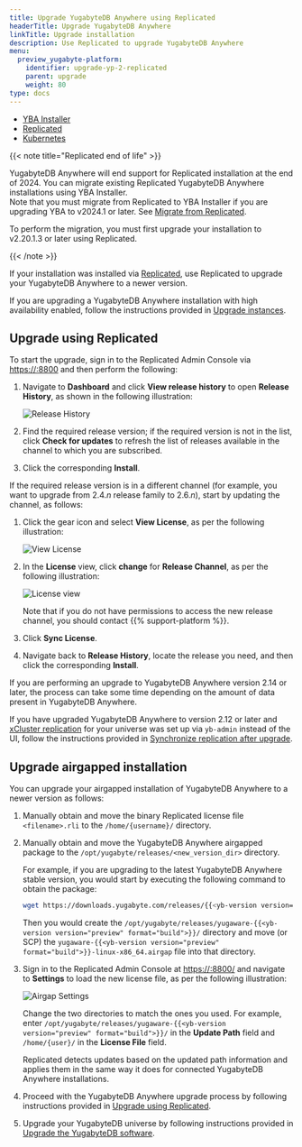 ```yaml
---
title: Upgrade YugabyteDB Anywhere using Replicated
headerTitle: Upgrade YugabyteDB Anywhere
linkTitle: Upgrade installation
description: Use Replicated to upgrade YugabyteDB Anywhere
menu:
  preview_yugabyte-platform:
    identifier: upgrade-yp-2-replicated
    parent: upgrade
    weight: 80
type: docs
---
```


<ul class="nav nav-tabs-alt nav-tabs-yb">

  <li>
    <a href="../upgrade-yp-installer/" class="nav-link">
      <i class="fa-solid fa-building"></i>YBA Installer</a>
  </li>

  <li>
    <a href="../upgrade-yp-replicated/" class="nav-link active">
      <i class="fa-solid fa-cloud"></i>Replicated</a>
  </li>

  <li>
    <a href="../upgrade-yp-kubernetes/" class="nav-link">
      <i class="fa-regular fa-dharmachakra" aria-hidden="true"></i>Kubernetes</a>
  </li>

</ul>

{{< note title="Replicated end of life" >}}

YugabyteDB Anywhere will end support for Replicated installation at the end of 2024. You can migrate existing Replicated YugabyteDB Anywhere installations using YBA Installer.<br>Note that you must migrate from Replicated to YBA Installer if you are upgrading YBA to v2024.1 or later. See [Migrate from Replicated](../../install-yugabyte-platform/migrate-replicated/).

To perform the migration, you must first upgrade your installation to v2.20.1.3 or later using Replicated.

{{< /note >}}

If your installation was installed via [Replicated](https://www.replicated.com/), use Replicated to upgrade your YugabyteDB Anywhere to a newer version.

If you are upgrading a YugabyteDB Anywhere installation with high availability enabled, follow the instructions provided in [Upgrade instances](../../administer-yugabyte-platform/high-availability/#upgrade-instances).

## Upgrade using Replicated

To start the upgrade, sign in to the Replicated Admin Console via <https://:8800> and then perform the following:

1. Navigate to **Dashboard** and click **View release history** to open **Release History**, as shown in the following illustration:

    ![Release History](/images/yb-platform/upgrade-replicated1.png)

1. Find the required release version; if the required version is not in the list, click **Check for updates** to refresh the list of releases available in the channel to which you are subscribed.

1. Click the corresponding **Install**.

If the required release version is in a different channel (for example, you want to upgrade from 2.4.*n* release family to 2.6.*n*), start by updating the channel, as follows:

1. Click the gear icon and select **View License**, as per the following illustration:

    ![View License](/images/yb-platform/upgrade-replicated2.png)

1. In the **License** view, click **change** for **Release Channel**, as per the following illustration:

    ![License view](/images/yb-platform/upgrade-replicated3.png)

    Note that if you do not have permissions to access the new release channel, you should contact {{% support-platform %}}.

1. Click **Sync License**.

1. Navigate back to **Release History**, locate the release you need, and then click the corresponding **Install**.

If you are performing an upgrade to YugabyteDB Anywhere version 2.14 or later, the process can take some time depending on the amount of data present in YugabyteDB Anywhere.

If you have upgraded YugabyteDB Anywhere to version 2.12 or later and [xCluster replication](../../../explore/going-beyond-sql/asynchronous-replication-ysql/) for your universe was set up via `yb-admin` instead of the UI, follow the instructions provided in [Synchronize replication after upgrade](../upgrade-yp-xcluster-ybadmin/).

## Upgrade airgapped installation

You can upgrade your airgapped installation of YugabyteDB Anywhere to a newer version as follows:

1. Manually obtain and move the binary Replicated license file `<filename>.rli` to the `/home/{username}/`  directory.

1. Manually obtain and move the YugabyteDB Anywhere airgapped package to the `/opt/yugabyte/releases/<new_version_dir>` directory.

   For example, if you are upgrading to the latest YugabyteDB Anywhere stable version, you would start by executing the following command to obtain the package:

   ```sh
   wget https://downloads.yugabyte.com/releases/{{<yb-version version="preview">}}/yugaware-{{<yb-version version="preview" format="build">}}-linux-x86_64.airgap
   ```

   Then you would create the `/opt/yugabyte/releases/yugaware-{{<yb-version version="preview" format="build">}}/` directory and move (or SCP) the `yugaware-{{<yb-version version="preview" format="build">}}-linux-x86_64.airgap` file into that directory.

1. Sign in to the Replicated Admin Console at <https://:8800/> and navigate to **Settings** to load the new license file, as per the following illustration:

   ![Airgap Settings](/images/yp/airgap-settings.png)

   Change the two directories to match the ones you used. For example, enter `/opt/yugabyte/releases/yugaware-{{<yb-version version="preview" format="build">}}/` in the **Update Path** field and `/home/{user}/` in the **License File** field.

   Replicated detects updates based on the updated path information and applies them in the same way it does for connected YugabyteDB Anywhere installations.

1. Proceed with the YugabyteDB Anywhere upgrade process by following instructions provided in [Upgrade using Replicated](#upgrade-using-replicated).

1. Upgrade your YugabyteDB universe by following instructions provided in [Upgrade the YugabyteDB software](../../manage-deployments/upgrade-software/).
